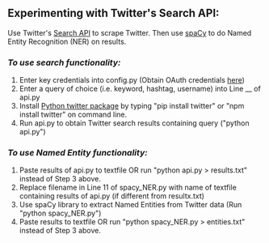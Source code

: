 ## Experimenting with Twitter's Search API:
Use Twitter's [Search API](https://dev.twitter.com/rest/public/search) to scrape Twitter. Then use [spaCy](https://spacy.io/docs) to do Named Entity Recognition (NER) on results.


### _To use search functionality:_
1. Enter key credentials into config.py (Obtain OAuth credentials [here](https://dev.twitter.com/oauth))
2. Enter a query of choice (i.e. keyword, hashtag, username) into Line __ of api.py
3. Install [Python twitter package](https://pypi.python.org/pypi/twitter) by typing "pip install twitter" or "npm install twitter" on command line.
4. Run api.py to obtain Twitter search results containing query ("python api.py")

### _To use Named Entity functionality:_
1. Paste results of api.py to textfile OR run "python api.py > results.txt" instead of Step 3 above.
2. Replace filename in Line 11 of spacy_NER.py with name of textfile containing results of api.py (if different from resultx.txt)
3. Use spaCy library to extract Named Entities from Twitter data (Run "python spacy_NER.py")
4. Paste results to textfile OR run "python spacy_NER.py > entities.txt" instead of Step 3 above.
